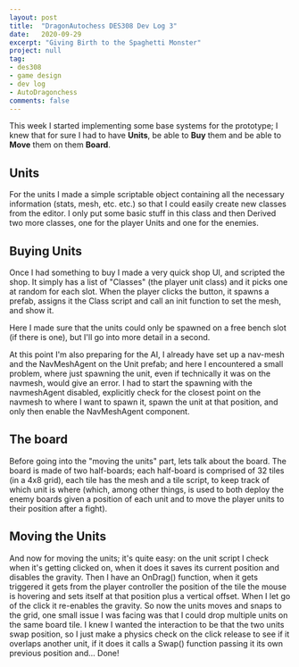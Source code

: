 ```yaml
---
layout: post
title:  "DragonAutochess DES308 Dev Log 3"
date:   2020-09-29
excerpt: "Giving Birth to the Spaghetti Monster"
project: null
tag:
- des308
- game design
- dev log
- AutoDragonchess
comments: false
---
```

This week I started implementing some base systems for the prototype; I knew that for sure I had to have __Units__, be able to __Buy__ them and be able to __Move__ them on them __Board__.

## Units

For the units I made a simple scriptable object containing all the necessary information (stats, mesh, etc. etc.) so that I could easily create new classes from the editor. I only put some basic stuff in this class and then Derived two more classes, one for the player Units and one for the enemies.

## Buying Units

Once I had something to buy I made a very quick shop UI, and scripted the shop. It simply has a list of "Classes" (the player unit class) and it picks one at random for each slot. 
When the player clicks the button, it spawns a prefab, assigns it the Class script and call an init function to set the mesh, and show it.

Here I made sure that the units could only be spawned on a free bench slot (if there is one), but I'll go into more detail in a second.

At this point I'm also preparing for the AI, I already have set up a nav-mesh and the NavMeshAgent on the Unit prefab; and here I encountered a small problem, where just spawning the unit, even if technically it was on the navmesh, would give an error. I had to start the spawning with the navmeshAgent disabled, explicitly check for the closest point on the navmesh to where I want to spawn it, spawn the unit at that position, and only then enable the NavMeshAgent component.

## The board

Before going into the "moving the units" part, lets talk about the board. The board is made of two half-boards; each half-board is comprised of 32 tiles (in a 4x8 grid), each tile has the mesh and a tile script, to keep track of which unit is where (which, among other things, is used to both deploy the enemy boards given a position of each unit and to move the player units to their position after a fight).

## Moving the Units
And now for moving the units; it's quite easy: on the unit script I check when it's getting clicked on, when it does it saves its current position and disables the gravity. Then I have an OnDrag() function, when it gets triggered it gets from the player controller the position of the tile the mouse is hovering and sets itself at that position plus a vertical offset. When I let go of the click it re-enables the gravity. So now the units moves and snaps to the grid, one small issue I was facing was that I could drop multiple units on the same board tile. I knew I wanted the interaction to be that the two units swap position, so I just make a physics check on the click release to see if it overlaps another unit, if it does it calls a Swap() function passing it its own previous position and... Done!